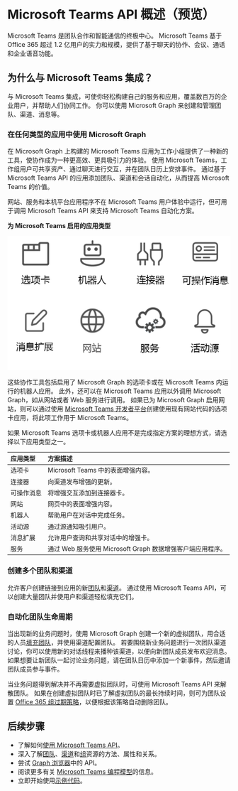 # <a name="microsoft-teams-api-overview-preview"></a>Microsoft Tearms API 概述（预览）

Microsoft Teams 是团队合作和智能通信的终极中心。 Microsoft Teams 基于 Office 365 超过 1.2 亿用户的实力和规模，提供了基于聊天的协作、会议、通话和企业语音功能。

## <a name="why-integrate-with-microsoft-teams"></a>为什么与 Microsoft Teams 集成？

与 Microsoft Teams 集成，可使你轻松构建自己的服务和应用，覆盖数百万的企业用户，并帮助人们协同工作。 你可以使用 Microsoft Graph 来创建和管理团队、渠道、消息等。

### <a name="use-microsoft-graph-in-any-kind-of-app"></a>在任何类型的应用中使用 Microsoft Graph

在 Microsoft Graph 上构建的 Microsoft Teams 应用为工作小组提供了一种新的工具，使协作成为一种更高效、更具吸引力的体验。 使用 Microsoft Teams，工作组用户可共享资产、通过聊天进行交互，并在团队日历上安排事件。 通过基于 Microsoft Teams API 的应用添加团队、渠道和会话自动化，从而提高 Microsoft Teams 的价值。

网站、服务和本机平台应用程序不在 Microsoft Teams 用户体验中运行，但可用于调用 Microsoft Teams API 来支持 Microsoft Teams 自动化方案。

**为 Microsoft Teams 启用的应用类型**

![从选项卡、机器人、网站和服务中调用 Microsoft Teams API](images/TeamsAppEndpoints.png)

这些协作工具包括启用了 Microsoft Graph 的选项卡或在 Microsoft Teams 内运行的机器人应用。 此外，还可以在 Microsoft Teams 应用以外调用 Microsoft Graph，如从网站或者 Web 服务进行调用。 如果已为 Microsoft Graph 启用网站，则可以通过使用 [Microsoft Teams 开发者平台](https://docs.microsoft.com/en-us/microsoftteams/platform/#pivot=home&panel=home-all)创建使用现有网站代码的选项卡应用，将此项工作用于 Microsoft Teams。

如果 Microsoft Teams 选项卡或机器人应用不是完成指定方案的理想方式，请选择以下应用类型之一。

|应用类型|方案描述|
|:-------|:-------------------|
|选项卡|Microsoft Teams 中的表面增强内容。|
|连接器|向渠道发布增强的更新。|
|可操作消息|将增强交互添加到连接器卡。|
|网站|网页中的表面增强内容。|
|机器人|帮助用户在对话中完成任务。|
|活动源|通过源通知吸引用户。|
|消息扩展|允许用户查询和共享对话中的增强卡。|
|服务|通过 Web 服务使用 Microsoft Graph 数据增强客户端应用程序。|

### <a name="create-multiple-teams-and-channels"></a>创建多个团队和渠道

允许客户创建链接到应用的新[团队](../api-reference/beta/resources/team.md)和[渠道](../api-reference/beta/resources/channel.md)。 通过使用 Microsoft Teams API，可以创建大量团队并使用户和渠道轻松填充它们。

### <a name="automate-team-lifecycles"></a>自动化团队生命周期

当出现新的业务问题时，使用 Microsoft Graph 创建一个新的虚拟团队，用合适的人员[填充团队](../api-reference/v1.0/api/group_post_members.md)，并使用渠道配置团队。 若要围绕新业务问题进行一次团队渠道讨论，你可以使用新的对话线程来播种该渠道，以便向新团队成员发布欢迎消息。 如果想要让新团队一起讨论业务问题，请在团队日历中添加一个新事件，然后邀请团队成员参与事件。

当业务问题得到解决并不再需要虚拟团队时，可使用 Microsoft Teams API 来解散团队。 如果在创建虚拟团队时已了解虚拟团队的最长持续时间，则可为团队设置 [Office 365 组过期策略](https://support.office.com/en-us/article/office-365-group-expiration-policy-8d253fe5-0e09-4b3c-8b5e-f48def064733?ui=en-US&rs=en-US&ad=US)，以便根据该策略自动删除团队。

## <a name="next-steps"></a>后续步骤

- 了解如何[使用 Microsoft Teams API](../api-reference/beta/resources/teams_api_overview.md)。
- 深入了解[团队](../api-reference/beta/resources/team.md)、[渠道](../api-reference/beta/resources/channel.md)和[组](../api-reference/v1.0/resources/group.md)资源的方法、属性和关系。
- 尝试 [Graph 浏览器](https://developer.microsoft.com/en-us/graph/graph-explorer)中的 API。
- 阅读更多有关 [Microsoft Teams 编程模型](https://docs.microsoft.com/en-us/microsoftteams/platform/concepts/concepts-overview)的信息。
- 立即开始使用[示例代码](https://github.com/OfficeDev/microsoft-teams-sample-graph)。
